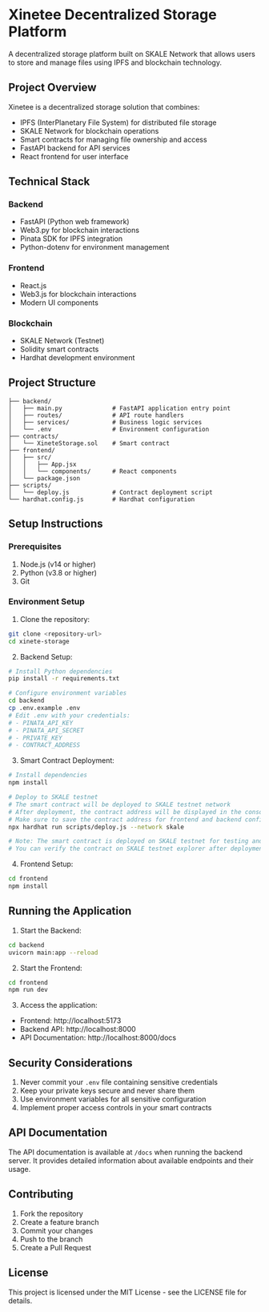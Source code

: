# Xinetee Decentralized Storage Platform

A decentralized storage platform built on SKALE Network that allows users to store and manage files using IPFS and blockchain technology.

## Project Overview

Xinetee is a decentralized storage solution that combines:
- IPFS (InterPlanetary File System) for distributed file storage
- SKALE Network for blockchain operations
- Smart contracts for managing file ownership and access
- FastAPI backend for API services
- React frontend for user interface

## Technical Stack

### Backend
- FastAPI (Python web framework)
- Web3.py for blockchain interactions
- Pinata SDK for IPFS integration
- Python-dotenv for environment management

### Frontend
- React.js
- Web3.js for blockchain interactions
- Modern UI components

### Blockchain
- SKALE Network (Testnet)
- Solidity smart contracts
- Hardhat development environment

## Project Structure

```
├── backend/
│   ├── main.py              # FastAPI application entry point
│   ├── routes/              # API route handlers
│   ├── services/            # Business logic services
│   └── .env                 # Environment configuration
├── contracts/
│   └── XineteStorage.sol    # Smart contract
├── frontend/
│   ├── src/
│   │   ├── App.jsx
│   │   └── components/      # React components
│   └── package.json
├── scripts/
│   └── deploy.js            # Contract deployment script
└── hardhat.config.js        # Hardhat configuration
```

## Setup Instructions

### Prerequisites

1. Node.js (v14 or higher)
2. Python (v3.8 or higher)
3. Git

### Environment Setup

1. Clone the repository:
```bash
git clone <repository-url>
cd xinete-storage
```

2. Backend Setup:
```bash
# Install Python dependencies
pip install -r requirements.txt

# Configure environment variables
cd backend
cp .env.example .env
# Edit .env with your credentials:
# - PINATA_API_KEY
# - PINATA_API_SECRET
# - PRIVATE_KEY
# - CONTRACT_ADDRESS
```

3. Smart Contract Deployment:
```bash
# Install dependencies
npm install

# Deploy to SKALE testnet
# The smart contract will be deployed to SKALE testnet network
# After deployment, the contract address will be displayed in the console
# Make sure to save the contract address for frontend and backend configuration
npx hardhat run scripts/deploy.js --network skale

# Note: The smart contract is deployed on SKALE testnet for testing and development purposes
# You can verify the contract on SKALE testnet explorer after deployment
```

4. Frontend Setup:
```bash
cd frontend
npm install
```

## Running the Application

1. Start the Backend:
```bash
cd backend
uvicorn main:app --reload
```

2. Start the Frontend:
```bash
cd frontend
npm run dev
```

3. Access the application:
- Frontend: http://localhost:5173
- Backend API: http://localhost:8000
- API Documentation: http://localhost:8000/docs

## Security Considerations

1. Never commit your `.env` file containing sensitive credentials
2. Keep your private keys secure and never share them
3. Use environment variables for all sensitive configuration
4. Implement proper access controls in your smart contracts

## API Documentation

The API documentation is available at `/docs` when running the backend server. It provides detailed information about available endpoints and their usage.

## Contributing

1. Fork the repository
2. Create a feature branch
3. Commit your changes
4. Push to the branch
5. Create a Pull Request

## License

This project is licensed under the MIT License - see the LICENSE file for details.